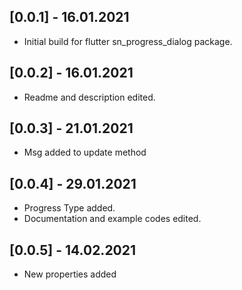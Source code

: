 ## [0.0.1] - 16.01.2021

* Initial build for flutter sn_progress_dialog package.

## [0.0.2] - 16.01.2021

* Readme and description edited.

## [0.0.3] - 21.01.2021

* Msg added to update method

## [0.0.4] - 29.01.2021

* Progress Type added.
* Documentation and example codes edited.

## [0.0.5] - 14.02.2021

* New properties added